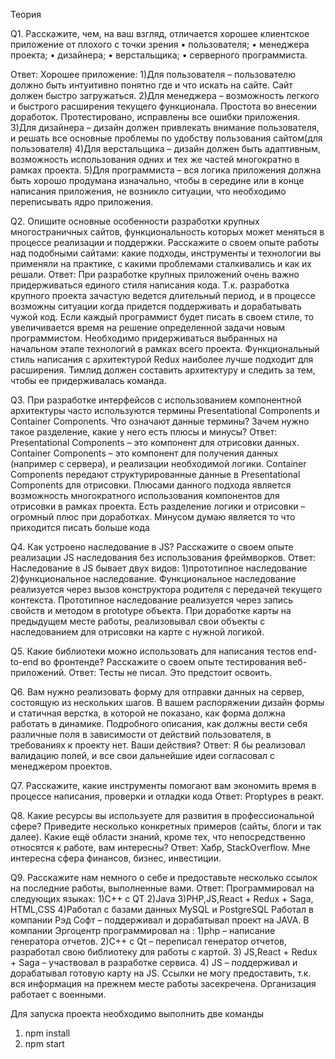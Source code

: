 Теория

Q1. 
Расскажите, чем, на ваш взгляд, отличается хорошее клиентское приложение от плохого с точки зрения
  • пользователя; 
  • менеджера проекта; 
  • дизайнера; 
  • верстальщика;
  • серверного программиста.

Ответ:
Хорошее приложение:
1)Для пользователя – пользователю должно быть интуитивно понятно где и что искать на сайте. Сайт должен быстро загружаться. 
2)Для менеджера – возможность легкого и быстрого расширения текущего функционала. Простота во внесении доработок. Протестировано, исправлены все ошибки приложения.
3)Для дизайнера – дизайн должен привлекать внимание пользователя, и решать все основные проблемы по удобству пользования сайтом(для пользователя)
4)Для верстальщика – дизайн должен быть адаптивным, возможность использования одних и тех же частей многократно в рамках проекта.
5)Для программиста – вся логика приложения должна быть хорошо продумана изначально, чтобы в середине или в конце написания приложения, не возникло ситуации, что необходимо переписывать ядро приложения.


Q2.
Опишите основные особенности разработки крупных многостраничных сайтов, функциональность которых может меняться в процессе реализации и поддержки. Расскажите о своем опыте работы над подобными сайтами: какие подходы, инструменты и технологии вы применяли на практике, с какими проблемами сталкивались и как их решали.
Ответ:
При разработке крупных приложений очень важно придерживаться единого стиля написания кода. Т.к. разработка крупного проекта зачастую ведется длительный период, и в процессе возможны ситуации когда придется поддерживать и дорабатывать чужой код. Если каждый программист будет писать в своем стиле, то увеличивается время на решение определенной задачи новым программистом.
Необходимо придерживаться выбранных на начальном этапе технологий в рамках всего проекта.
Функциональный стиль написания с архитектурой Redux наиболее лучше подходит для расширения. Тимлид должен составить архитектуру и следить за тем, чтобы ее придерживалась команда.


Q3. 
При разработке интерфейсов с использованием компонентной архитектуры часто используются термины Presentational Сomponents и Сontainer Сomponents. Что означают данные термины? Зачем нужно такое разделение, какие у него есть плюсы и минусы?
Ответ:
Presentational Сomponents – это компонент для отрисовки данных. 
Сontainer Сomponents – это компонент для получения данных (например с сервера), и реализации необходимой логики. 
Сontainer Сomponents передают структурированные данные в Presentational Сomponents для отрисовки.
Плюсами данного подхода является возможность многократного использования компонентов для отрисовки в рамках проекта. Есть разделение логики и отрисовки – огромный плюс при доработках. 
Минусом думаю является то что приходится писать больше кода


Q4. 
Как устроено наследование в JS? Расскажите о своем опыте реализации JS наследования без использования фреймворков.
Ответ:
Наследование в JS бывает двух видов:
1)прототипное наследование
2)функциональное наследование.
Функциональное наследование реализуется через вызов конструктора родителя с передачей текущего контекста.
Прототипное наследование реализуется через запись свойств и методом в prototype объекта. 
При доработке карты на предыдущем месте работы, реализовывал свои объекты с наследованием для отрисовки на карте с нужной логикой.


Q5.
Какие библиотеки можно использовать для написания тестов end-to-end во фронтенде? Расскажите о своем опыте тестирования веб-приложений. 
Ответ:
Тесты не писал. Это предстоит освоить.

Q6.
Вам нужно реализовать форму для отправки данных на сервер, состоящую из нескольких шагов. В вашем распоряжении дизайн формы и статичная верстка, в которой не показано, как форма должна работать в динамике. Подробного описания, как должны вести себя различные поля в зависимости от действий пользователя, в требованиях к проекту нет. Ваши действия?
Ответ:
Я бы реализовал валидацию полей, и все свои дальнейшие идеи согласовал с менеджером проектов.


Q7.
Расскажите, какие инструменты помогают вам экономить время в процессе написания, проверки и отладки кода
Ответ:
Proptypes в реакт.


Q8.
Какие ресурсы вы используете для развития в профессиональной сфере? Приведите несколько конкретных примеров (сайты, блоги и так далее). Какие ещё области знаний, кроме тех, что непосредственно относятся к работе, вам интересны?
Ответ:
Хабр, StackOverflow.
Мне интересна сфера финансов, бизнес, инвестиции.


Q9.
Расскажите нам немного о себе и предоставьте несколько ссылок на последние работы, выполненные вами.
Ответ:
Программировал на следующих языках:
1)С++ с QT 
2)Java 
3)PHP,JS,React + Redux + Saga, HTML,CSS
4)Работал с базами данных  MySQL и PostgreSQL
Работал в компании Рэд Софт – поддерживал и дорабатывал проект на JAVA.
В компании Эргоцентр программировал на :
1)php – написание генератора отчетов.
2)C++ c Qt – переписал генератор отчетов, разработал свою библиотеку для работы с картой.
3) JS,React + Redux + Saga – участвовал в разработке сервиса.
4) JS – поддерживал и дорабатывал готовую карту на JS.
Ссылки не могу предоставить, т.к. вся информация на прежнем месте работы засекречена. Организация работает с военными.

Для запуска проекта необходимо выполнить две команды 
1) npm install
2) npm start


